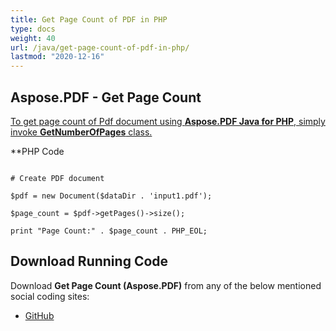 ```yaml
---
title: Get Page Count of PDF in PHP
type: docs
weight: 40
url: /java/get-page-count-of-pdf-in-php/
lastmod: "2020-12-16"
---
```



## Aspose.PDF - Get Page Count
<ins>To get page count of Pdf document using **Aspose.PDF Java for PHP**, simply invoke **GetNumberOfPages** class.

**PHP Code
```

# Create PDF document

$pdf = new Document($dataDir . 'input1.pdf');

$page_count = $pdf->getPages()->size();

print "Page Count:" . $page_count . PHP_EOL;

```


## Download Running Code
Download **Get Page Count (Aspose.PDF)** from any of the below mentioned social coding sites:

- [GitHub](https://github.com/aspose-pdf/Aspose.PDF-for-Java/blob/master/Plugins/Aspose_Pdf_Java_for_PHP/src/Aspose/Pdf/WorkingWithPages/GetNumberOfPages.php)
